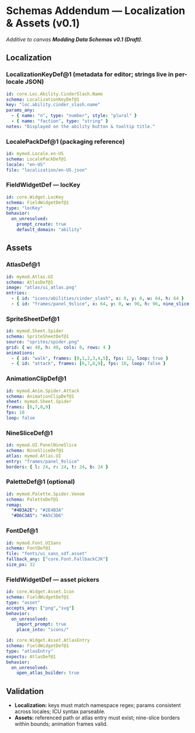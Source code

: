 # Schemas Addendum — Localization & Assets (v0.1)
*Additive to canvas **Modding Data Schemas v0.1 (Draft)**.*

## Localization

### LocalizationKeyDef@1 (metadata for editor; strings live in per-locale JSON)
```yaml
id: core.Loc.Ability.CinderSlash.Name
schema: LocalizationKeyDef@1
key: "loc.ability.cinder_slash.name"
params_any:
  - { name: "n", type: "number", style: "plural" }
  - { name: "faction", type: "string" }
notes: "Displayed on the ability button & tooltip title."
```

### LocalePackDef@1 (packaging reference)
```yaml
id: mymod.Locale.en-US
schema: LocalePackDef@1
locale: "en-US"
file: "localization/en-US.json"
```

### FieldWidgetDef — locKey
```yaml
id: core.Widget.LocKey
schema: FieldWidgetDef@1
type: "locKey"
behavior:
  on_unresolved:
    prompt_create: true
    default_domain: "ability"
```

## Assets

### AtlasDef@1
```yaml
id: mymod.Atlas.UI
schema: AtlasDef@1
image: "atlas/ui_atlas.png"
entries:
  - { id: "icons/abilities/cinder_slash", x: 0, y: 0, w: 64, h: 64 }
  - { id: "frames/panel_9slice", x: 64, y: 0, w: 96, h: 96, nine_slice: { l: 24, r: 24, t: 24, b: 24 } }
```

### SpriteSheetDef@1
```yaml
id: mymod.Sheet.Spider
schema: SpriteSheetDef@1
source: "sprites/spider.png"
grid: { w: 48, h: 48, cols: 6, rows: 4 }
animations:
  - { id: "walk", frames: [0,1,2,3,4,5], fps: 12, loop: true }
  - { id: "attack", frames: [6,7,8,9], fps: 10, loop: false }
```

### AnimationClipDef@1
```yaml
id: mymod.Anim.Spider.Attack
schema: AnimationClipDef@1
sheet: mymod.Sheet.Spider
frames: [6,7,8,9]
fps: 10
loop: false
```

### NineSliceDef@1
```yaml
id: mymod.UI.PanelNineSlice
schema: NineSliceDef@1
atlas: mymod.Atlas.UI
entry: "frames/panel_9slice"
borders: { l: 24, r: 24, t: 24, b: 24 }
```

### PaletteDef@1 (optional)
```yaml
id: mymod.Palette.Spider.Venom
schema: PaletteDef@1
remap:
  "#4B3A2E": "#2E4B3A"
  "#D6C3A5": "#A5C3D6"
```

### FontDef@1
```yaml
id: mymod.Font.UISans
schema: FontDef@1
file: "fonts/ui_sans_sdf.asset"
fallback_any: ["core.Font.FallbackCJK"]
size_px: 32
```

### FieldWidgetDef — asset pickers
```yaml
id: core.Widget.Asset.Icon
schema: FieldWidgetDef@1
type: "asset"
accepts_any: ["png","svg"]
behavior:
  on_unresolved:
    import_prompt: true
    place_into: "icons/"
```

```yaml
id: core.Widget.Asset.AtlasEntry
schema: FieldWidgetDef@1
type: "atlasEntry"
expects: AtlasDef@1
behavior:
  on_unresolved:
    open_atlas_builder: true
```

## Validation
- **Localization:** keys must match namespace regex; params consistent across locales; ICU syntax parseable.
- **Assets:** referenced path or atlas entry must exist; nine-slice borders within bounds; animation frames valid.
